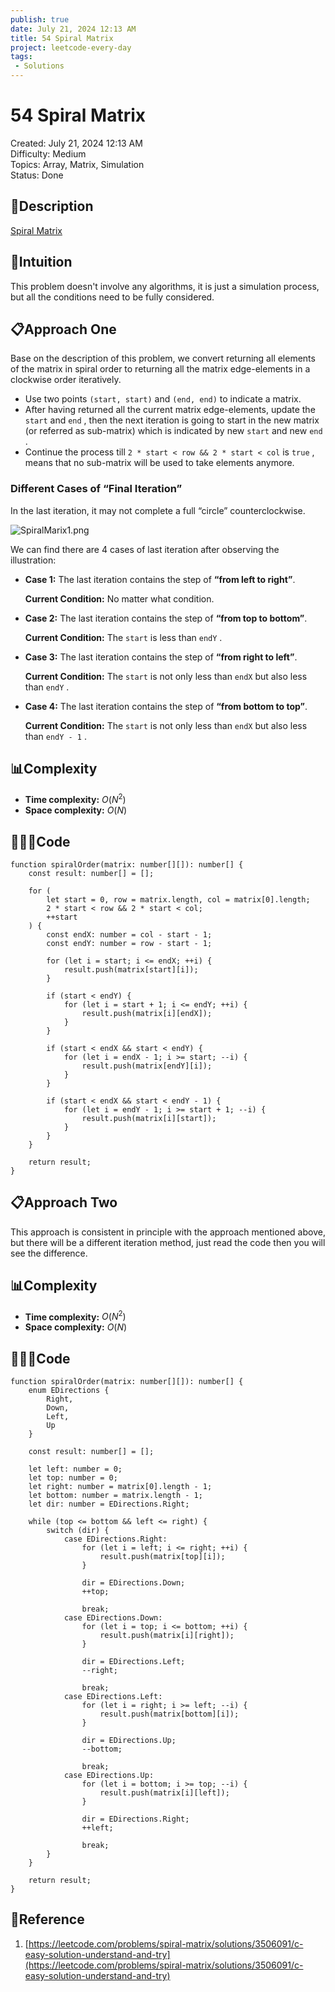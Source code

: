 ```yaml
---
publish: true
date: July 21, 2024 12:13 AM
title: 54 Spiral Matrix
project: leetcode-every-day
tags:
 - Solutions
---
```


# 54 Spiral Matrix

Created: July 21, 2024 12:13 AM<br>
Difficulty: Medium<br>
Topics: Array, Matrix, Simulation<br>
Status: Done<br>

## 📖Description

[Spiral Matrix](https://leetcode.com/problems/spiral-matrix/description/)

## 🤔Intuition

This problem doesn't involve any algorithms, it is just a simulation process, but all the conditions need to be fully considered.

## 📋Approach One

Base on the description of this problem, we convert returning all elements of the matrix in spiral order to returning all the matrix edge-elements in a clockwise order iteratively.

- Use two points `(start, start)` and `(end, end)` to indicate a matrix.
- After having returned all the current matrix edge-elements, update the `start` and `end` , then the next iteration is going to start in the new matrix (or referred as sub-matrix) which is indicated by new `start` and new `end` .
- Continue the process till `2 * start < row && 2 * start < col` is `true` , means that no sub-matrix will be used to take elements anymore.

### Different Cases of “Final Iteration”

In the last iteration, it may not complete a full “circle” counterclockwise.

![SpiralMarix1.png](./images/54-Spiral-Matrix.png)

We can find there are 4 cases of last iteration after observing the illustration:

- **Case 1:** The last iteration contains the step of **“from left to right”**.

    **Current Condition:** No matter what condition.

- **Case 2:** The last iteration contains the step of **“from top to bottom”**.

    **Current Condition:** The `start` is less than `endY` .

- **Case 3:** The last iteration contains the step of **“from right to left”**.

    **Current Condition:** The `start` is not only less than `endX` but also less than `endY` .

- **Case 4:** The last iteration contains the step of **“from bottom to top”**.

    **Current Condition:** The `start` is not only less than `endX` but also less than `endY - 1` .


## 📊Complexity

- **Time complexity:** $O(N^2)$
- **Space complexity:** $O(N)$

## 🧑🏻‍💻Code

```tsx
function spiralOrder(matrix: number[][]): number[] {
    const result: number[] = [];

    for (
        let start = 0, row = matrix.length, col = matrix[0].length;
        2 * start < row && 2 * start < col;
        ++start
    ) {
        const endX: number = col - start - 1;
        const endY: number = row - start - 1;

        for (let i = start; i <= endX; ++i) {
            result.push(matrix[start][i]);
        }

        if (start < endY) {
            for (let i = start + 1; i <= endY; ++i) {
                result.push(matrix[i][endX]);
            }
        }

        if (start < endX && start < endY) {
            for (let i = endX - 1; i >= start; --i) {
                result.push(matrix[endY][i]);
            }
        }

        if (start < endX && start < endY - 1) {
            for (let i = endY - 1; i >= start + 1; --i) {
                result.push(matrix[i][start]);
            }
        }
    }

    return result;
}
```

## 📋Approach Two

This approach is consistent in principle with the approach mentioned above, but there will be a different iteration method, just read the code then you will see the difference.

## 📊Complexity

- **Time complexity:** $O(N^2)$
- **Space complexity:** $O(N)$

## 🧑🏻‍💻Code

```tsx
function spiralOrder(matrix: number[][]): number[] {
    enum EDirections {
        Right,
        Down,
        Left,
        Up
    }

    const result: number[] = [];

    let left: number = 0;
    let top: number = 0;
    let right: number = matrix[0].length - 1;
    let bottom: number = matrix.length - 1;
    let dir: number = EDirections.Right;

    while (top <= bottom && left <= right) {
        switch (dir) {
            case EDirections.Right:
                for (let i = left; i <= right; ++i) {
                    result.push(matrix[top][i]);
                }

                dir = EDirections.Down;
                ++top;

                break;
            case EDirections.Down:
                for (let i = top; i <= bottom; ++i) {
                    result.push(matrix[i][right]);
                }

                dir = EDirections.Left;
                --right;

                break;
            case EDirections.Left:
                for (let i = right; i >= left; --i) {
                    result.push(matrix[bottom][i]);
                }

                dir = EDirections.Up;
                --bottom;

                break;
            case EDirections.Up:
                for (let i = bottom; i >= top; --i) {
                    result.push(matrix[i][left]);
                }

                dir = EDirections.Right;
                ++left;

                break;
        }
    }

    return result;
}
```

## 🔖Reference

1. [https://leetcode.com/problems/spiral-matrix/solutions/3506091/c-easy-solution-understand-and-try](https://leetcode.com/problems/spiral-matrix/solutions/3506091/c-easy-solution-understand-and-try)
